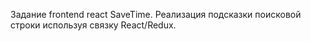 Задание frontend react SaveTime.
Реализация подсказки поисковой строки используя связку React/Redux.
